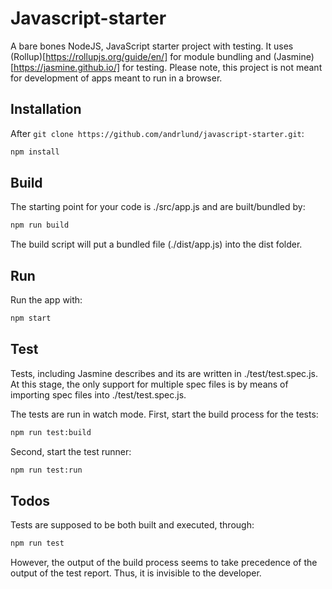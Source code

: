 # Javascript-starter
 A bare bones NodeJS, JavaScript starter project with testing. It uses (Rollup)[https://rollupjs.org/guide/en/] for module bundling and (Jasmine)[https://jasmine.github.io/] for testing. Please note, this project is not meant for development of apps meant to run in a browser.

 ## Installation

 After `git clone https://github.com/andrlund/javascript-starter.git`:

```bash
npm install
```
## Build

The starting point for your code is ./src/app.js and are built/bundled by:

```bash
npm run build
```
The build script will put a bundled file (./dist/app.js) into the dist folder.

## Run

Run the app with: 

```bash
npm start
```

## Test
Tests, including Jasmine describes and its are written in ./test/test.spec.js. At this stage, the only support for multiple spec files is by means of importing spec files into ./test/test.spec.js.


The tests are run in watch mode. First, start the build process for the tests:

```bash
npm run test:build
```

Second, start the test runner:

```bash
npm run test:run
```

## Todos

Tests are supposed to be both built and executed, through:

```bash
npm run test
```

However, the output of the build process seems to take precedence of the output of the test report. Thus, it is invisible to the developer.

